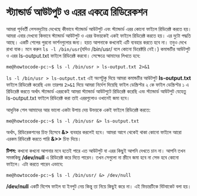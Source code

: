 # স্ট্যান্ডার্ড আউটপুট ও এরর একত্রে রিডিরেকশন #

আমরা পূর্ববর্তী লেসনদুটোয় দেখেছে কীভাবে স্ট্যান্ডার্ড আউটপুট এবং স্ট্যান্ডার্ড এরর কোনো ফাইলে রিডিরেক্ট করতে হয়। আমরা এবার দেখবো কিভাবে স্ট্যান্ডার্ড আউটপুট ও এরর উভয়কেই একই ফাইলে রিডিরেক্ট করতে হয়। এর দুটো পদ্ধতি আছে। একটি শেলের পুরনো ভার্শনগুলোর জন্য। হয়ত আপনাকে কখনোই এটি ব্যবহার করতে হবে না। তবুও দেখে রাখা যাক। মনে করুন `ls -l /bin/usr`(যদিও /bin/usr/ বলে কোনো ডিরেক্টরি নেই।) কমান্ডটির আউটপুট ও এরর ls-output.txt ফাইলে রিডিরেক্ট করবো। সেক্ষেত্রে আমাদের লিখতে হবে:

```
me@howtocode-pc:~$ ls -l /bin/usr > ls-output.txt 2>&1
```

`ls -l /bin/usr > ls-output.txt` এই অংশটুকু দিয়ে আমরা কমান্ডটির আউটপুট **ls-output.txt** ফাইলে রিডিরেক্ট করেছি এবং তারপর `2>&1` দিয়ে আমরা নির্দেশ দিয়েছি ফাইল ডেস্ক্রিপ্টর ২ কে ফাইল ডেস্ক্রিপ্টর ১ এ রিডিরেক্ট করতে অর্থাৎ স্ট্যান্ডার্ড এররকেই আমরা স্ট্যান্ডার্ড আউটপুটে রিডিরেক্ট করেছি এবং স্ট্যান্ডার্ড আউটপুট যেহেতু ls-output.txt ফাইলে রিডিরেক্ট করা তাই এররগুলোও ওখানেই জমা হবে।

আধুনিক শেল আমাদের আর‌ ভালো একটা উপায় দেয় উভয়কে একই ফাইলে রিডিরেক্ট করতে:

```
me@howtocode-pc:~$ ls -l /bin/usr &> ls-output.txt
```

অর্থাৎ, রিডিরেকশনের চিহ্ন হিসেবে **&>** ব্যবহার করলেই হবে। আমরা আগে থেকেই থাকা কোনো ফাইলে আরো এরকম রিডিরেক্ট করতে পারি **&>>** চিহ্ন দিয়ে।

**টিপস:** কখনো কখনো আপনার মনে হতেই পারে এত আউটপুট বা এরর কিছুই আপনি দেখতে চান না। আপনি তখন সমস্তকিছু **/dev/null** এ রিডিরেক্ট করে দিতে পারেন। তখন সেগুলো না স্ক্রীনে জমা হবে না সেভ হবে কোনো ফাইলে। এটা করতে পারেন এভাবে:

```
me@howtocode-pc:~$ ls -l /bin/usr/ &> /dev/null
```

**/dev/null** একটি বিশেষ ফাইল যা ইনপুট নেয় কিন্তু তা নিয়ে কিছুই করে না। এই ফিচারটিকে বিটবাকেট বলা হয়।